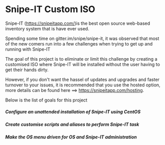 # Snipe-IT Custom ISO

Snipe-IT (https://snipeitapp.com/)is the best open source web-based inventory system that is have ever used. 

Spending some time on gitter.im/snipe/snipe-it, it was observed that most of the new comers run into a few challenges when trying to get up and running with Snipe-IT

The goal of this project is to eliminate or limit this challenge by creating a customised ISO where Snipe-IT will be installed without the user having to get their hands dirty.

However, if you don't want the hassel of updates and upgrades and faster turnover to your issues, it is recommended that you use the hosted option, more details can be found here ==> https://snipeitapp.com/hosting.

Below is the list of goals for this project

##### Configure an unattended installation of Snipe-IT using CentOS
##### Create customise scripts and aliases to perform Snipe-IT task
##### Make the OS menu driven for OS and Snipe-IT administration



